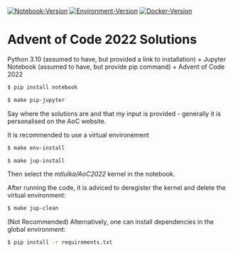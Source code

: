 [![Notebook-Version](https://github.com/mtlulka/AoC2022/actions/workflows/makefile.yml/badge.svg)](https://github.com/mtlulka/AoC2022/actions/workflows/makefile.yml)
[![Environment-Version](https://github.com/mtlulka/AoC2022/actions/workflows/env_makefile.yml/badge.svg)](https://github.com/mtlulka/AoC2022/actions/workflows/env_makefile.yml)
[![Docker-Version](https://github.com/mtlulka/AoC2022/actions/workflows/docker-image.yml/badge.svg)](https://github.com/mtlulka/AoC2022/actions/workflows/docker-image.yml)

<!--- TODO: Rewrite the README.md --->

# Advent of Code 2022 Solutions

Python 3.10 (assumed to have, but provided a link to installation) + Jupyter Notebook (assumed to have, but provide pip command) + Advent of Code 2022

```sh
$ pip install notebook
```

```sh
$ make pip-jupyter
```

Say where the solutions are and that my input is provided - generally it is personalised on the AoC website.

It is recommended to use a virtual environement
```sh
$ make env-install
```

```sh
$ make jup-install
```

Then select the *mtlulka/AoC2022* kernel in the notebook.

After running the code, it is adviced to deregister the kernel and delete the virtual environment:
```sh
$ make jup-clean
```

(Not Recommended) Alternatively, one can install dependencies in the global environment:
```sh
$ pip install -r requirements.txt
```
